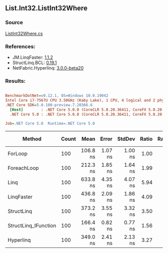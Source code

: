 ﻿## List.Int32.ListInt32Where

### Source
[ListInt32Where.cs](../LinqBenchmarks/List/Int32/ListInt32Where.cs)

### References:
- JM.LinqFaster: [1.1.2](https://www.nuget.org/packages/JM.LinqFaster/1.1.2)
- StructLinq.BCL: [0.19.1](https://www.nuget.org/packages/StructLinq.BCL/0.19.1)
- NetFabric.Hyperlinq: [3.0.0-beta20](https://www.nuget.org/packages/NetFabric.Hyperlinq/3.0.0-beta20)

### Results:
``` ini

BenchmarkDotNet=v0.12.1, OS=Windows 10.0.19042
Intel Core i7-7567U CPU 3.50GHz (Kaby Lake), 1 CPU, 4 logical and 2 physical cores
.NET Core SDK=5.0.100-preview.7.20366.6
  [Host]        : .NET Core 5.0.0 (CoreCLR 5.0.20.36411, CoreFX 5.0.20.36411), X64 RyuJIT
  .NET Core 5.0 : .NET Core 5.0.0 (CoreCLR 5.0.20.36411, CoreFX 5.0.20.36411), X64 RyuJIT

Job=.NET Core 5.0  Runtime=.NET Core 5.0  

```
|               Method | Count |     Mean |   Error |  StdDev | Ratio | RatioSD |  Gen 0 | Gen 1 | Gen 2 | Allocated | CacheMisses/Op | BranchMispredictions/Op |
|--------------------- |------ |---------:|--------:|--------:|------:|--------:|-------:|------:|------:|----------:|---------------:|------------------------:|
|              ForLoop |   100 | 106.8 ns | 1.07 ns | 1.00 ns |  1.00 |    0.00 |      - |     - |     - |         - |              0 |                       0 |
|          ForeachLoop |   100 | 212.3 ns | 1.85 ns | 1.64 ns |  1.99 |    0.03 |      - |     - |     - |         - |              0 |                       0 |
|                 Linq |   100 | 633.8 ns | 4.35 ns | 4.07 ns |  5.94 |    0.07 | 0.0343 |     - |     - |      72 B |              1 |                       0 |
|           LinqFaster |   100 | 436.8 ns | 2.09 ns | 1.86 ns |  4.09 |    0.05 | 0.3095 |     - |     - |     648 B |              2 |                       2 |
|           StructLinq |   100 | 373.2 ns | 3.55 ns | 3.32 ns |  3.50 |    0.04 |      - |     - |     - |         - |              0 |                       0 |
| StructLinq_IFunction |   100 | 166.4 ns | 0.82 ns | 0.77 ns |  1.56 |    0.02 |      - |     - |     - |         - |              0 |                       0 |
|            Hyperlinq |   100 | 349.0 ns | 2.41 ns | 2.13 ns |  3.27 |    0.04 |      - |     - |     - |         - |              0 |                       0 |

